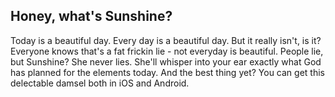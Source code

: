 ## Honey, what's Sunshine?

Today is a beautiful day. Every day is a beautiful day. But it really isn't, is it? Everyone knows that's a fat frickin lie - not everyday is beautiful. People lie, but Sunshine? She never lies. She'll whisper into your ear exactly what God has planned for the elements today. And the best thing yet? You can get this delectable damsel both in iOS and Android.
